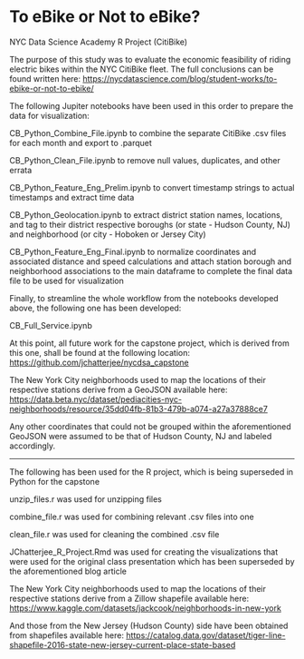 # To eBike or Not to eBike?
NYC Data Science Academy R Project (CitiBike)
 
The purpose of this study was to evaluate the economic feasibility of riding electric bikes within the NYC CitiBike fleet. The full conclusions can be found written here:
https://nycdatascience.com/blog/student-works/to-ebike-or-not-to-ebike/

The following Jupiter notebooks have been used in this order to prepare the data for visualization:

CB_Python_Combine_File.ipynb to combine the separate CitiBike .csv files for each month and export to .parquet

CB_Python_Clean_File.ipynb to remove null values, duplicates, and other errata

CB_Python_Feature_Eng_Prelim.ipynb to convert timestamp strings to actual timestamps and extract time data

CB_Python_Geolocation.ipynb to extract district station names, locations, and tag to their district respective boroughs (or state - Hudson County, NJ) and neighborhood (or city - Hoboken or Jersey City)

CB_Python_Feature_Eng_Final.ipynb to normalize coordinates and associated distance and speed calculations and attach station borough and neighborhood associations to the main dataframe to complete the final data file to be used for visualization

Finally, to streamline the whole workflow from the notebooks developed above, the following one has been developed:

CB_Full_Service.ipynb

At this point, all future work for the capstone project, which is derived from this one, shall be found at the following location:
https://github.com/jchatterjee/nycdsa_capstone

The New York City neighborhoods used to map the locations of their respective stations derive
from a GeoJSON available here:
https://data.beta.nyc/dataset/pediacities-nyc-neighborhoods/resource/35dd04fb-81b3-479b-a074-a27a37888ce7

Any other coordinates that could not be grouped within the aforementioned GeoJSON were assumed to be that of Hudson County, NJ and labeled accordingly.

***

The following has been used for the R project, which is being superseded in Python for the capstone

unzip_files.r was used for unzipping files

combine_file.r was used for combining relevant .csv files into one

clean_file.r was used for cleaning the combined .csv file

JChatterjee_R_Project.Rmd was used for creating the visualizations that were used for the original class presentation which has been superseded by the aforementioned blog article

The New York City neighborhoods used to map the locations of their respective stations derive
from a Zillow shapefile available here:
https://www.kaggle.com/datasets/jackcook/neighborhoods-in-new-york

And those from the New Jersey (Hudson County) side have been obtained from shapefiles
available here:
https://catalog.data.gov/dataset/tiger-line-shapefile-2016-state-new-jersey-current-place-state-based
